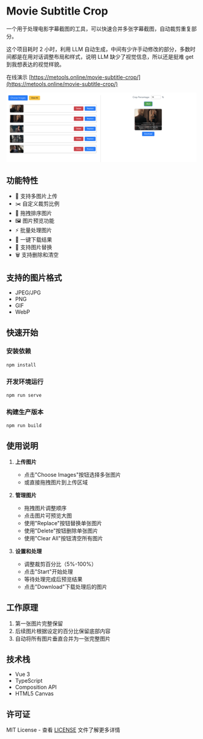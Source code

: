 # Movie Subtitle Crop

一个用于处理电影字幕截图的工具，可以快速合并多张字幕截图，自动裁剪重复部分。

这个项目耗时 2 小时，利用 LLM 自动生成，中间有少许手动修改的部分，多数时间都是在用对话调整布局和样式，说明 LLM 缺少了视觉信息，所以还是挺难 get 到我想表达的视觉样貌。


在线演示 [https://metools.online/movie-subtitle-crop/](https://metools.online/movie-subtitle-crop/)

![demo](/demo/demo.png)

## 功能特性

- 📸 支持多图片上传
- ✂️ 自定义裁剪比例
- 🔄 拖拽排序图片
- 🖼️ 图片预览功能
- ⚡ 批量处理图片
- 💾 一键下载结果
- 🎯 支持图片替换
- 🗑️ 支持删除和清空

## 支持的图片格式

- JPEG/JPG
- PNG
- GIF
- WebP

## 快速开始

### 安装依赖

```bash
npm install
```

### 开发环境运行

```bash
npm run serve
```

### 构建生产版本

```bash
npm run build
```

## 使用说明

1. **上传图片**
   - 点击"Choose Images"按钮选择多张图片
   - 或直接拖拽图片到上传区域

2. **管理图片**
   - 拖拽图片调整顺序
   - 点击图片可预览大图
   - 使用"Replace"按钮替换单张图片
   - 使用"Delete"按钮删除单张图片
   - 使用"Clear All"按钮清空所有图片

3. **设置和处理**
   - 调整裁剪百分比（5%-100%）
   - 点击"Start"开始处理
   - 等待处理完成后预览结果
   - 点击"Download"下载处理后的图片

## 工作原理

1. 第一张图片完整保留
2. 后续图片根据设定的百分比保留底部内容
3. 自动将所有图片垂直合并为一张完整图片

## 技术栈

- Vue 3
- TypeScript
- Composition API
- HTML5 Canvas

## 许可证

MIT License - 查看 [LICENSE](LICENSE) 文件了解更多详情
